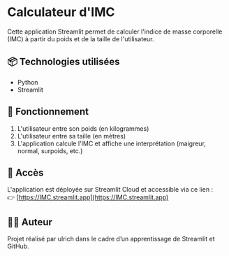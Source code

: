 # Calculateur d'IMC

Cette application Streamlit permet de calculer l'indice de masse corporelle (IMC) à partir du poids et de la taille de l'utilisateur.

## 📦 Technologies utilisées

- Python
- Streamlit

## 🚀 Fonctionnement
1. L'utilisateur entre son poids (en kilogrammes)
2. L'utilisateur entre sa taille (en mètres)
3. L'application calcule l'IMC et affiche une interprétation (maigreur, normal, surpoids, etc.)

## 📱 Accès

L'application est déployée sur Streamlit Cloud et accessible via ce lien :  
👉 [https://IMC.streamlit.app](https://IMC.streamlit.app)

## 🧑‍💻 Auteur

Projet réalisé par ulrich dans le cadre d’un apprentissage de Streamlit et GitHub.